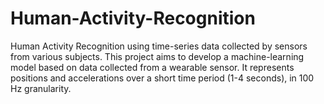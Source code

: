 # Human-Activity-Recognition
Human Activity Recognition using time-series data collected by sensors from various subjects. 
This project aims to develop a machine-learning model based on data collected from a wearable sensor. 
It represents positions and accelerations over a short time period (1-4 seconds), in 100 Hz granularity.
